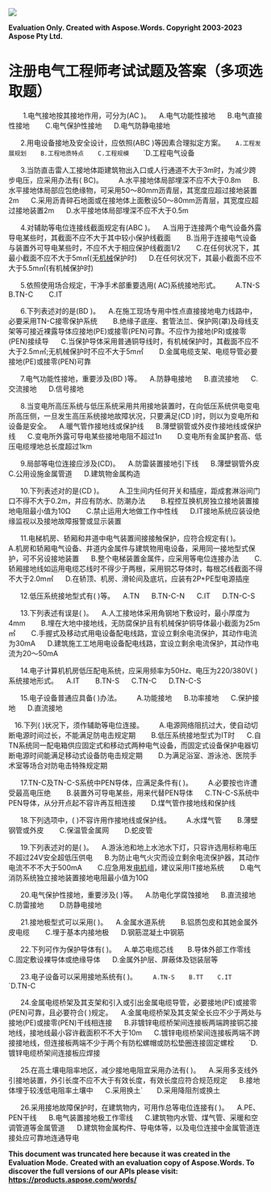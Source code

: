 ﻿![](2021%E5%B9%B4%E6%B3%A8%E5%86%8C%E7%94%B5%E6%B0%94%E5%B7%A5%E7%A8%8B%E5%B8%88%E8%80%83%E8%AF%95%E8%AF%95%E9%A2%98%E5%8F%8A%E7%AD%94%E6%A1%88.001.png)

**Evaluation Only. Created with Aspose.Words. Copyright 2003-2023 Aspose Pty Ltd.**
# **注册电气工程师考试试题及答案（多项选取题）**

`    `1.电气接地按其接地作用，可分为(AC )。`　　`A.电气功能性接地`　　`B.电气直接性接地` 　　`C.电气保护性接地`　　`D.电气防静电接地



`　　`2.用电设备接地及安全设计，应依照(ABC )等因素合理拟定方案。　　`A.工程发展规划`　　`B.工程地质特点`　　`C.工程规模`　　`D.工程电气设备



`　　`3.当防直击雷人工接地体距建筑物出入口或人行通道不大于3m时，为减少跨步电压，应采用办法有( BC)。` 　　`A.水平接地体局部埋深不应不大于0.8m`　　`B.水平接地体局部应包绝缘物，可采用50～80mm沥青层，其宽度应超过接地装置2m`　　`C.采用沥青碎石地面或在接地体上面敷设50～80mm沥青层，其宽度应超过接地装置2m`　　`D.水平接地体局部埋深不应不大于0.5m



`　　`4.对辅助等电位连接线截面规定有(ABC )。`　　`A.当用于连接两个电气设备外露导电某些时，其截面不应不大于其中较小保护线截面` 　　`B.当用于连接电气设备与装置外可导电某些时，不应不大于相应保护线截面1/2` 　　`C.在任何状况下，其最小截面不应不大于5m㎡(无[机械]()保护时)`　　`D.在任何状况下，其最小截面不应不大于5.5m㎡(有机械保护时)



`　　`5.依照使用场合规定，干净手术部重要选用( AC)系统接地形式。` 　　`A.TN-S`　　`B.TN-C` 　　`C.IT



`　　`6.下列表述对的是(BD )。`　　`A.在施工现场专用中性点直接接地电力线路中，必要采用TN-C接零保护系统` 　　`B.绝缘子底座、套管法兰、保护网(罩)及母线支架等可接近裸露导体应接地(PE)或接零(PEN)可靠。不应作为接地(PR)或接零(PEN)接续导`　　`C.当保护导体采用普通铜导线时，有机械保护时，其截面不应不大于2.5m㎡;无机械保护时不应不大于5m㎡` 　　`D.金属电缆支架、电缆导管必要接地(PE)或接零(PEN)可靠



`　　`7.电气功能性接地，重要涉及(BD )等。`　　`A.防静电接地`　　`B.直流接地`　　`C.交流接地`　　`D.信号接地



`　　`8.当变电所高压系统与低压系统采用共用接地装置时，在向低压系统供电变电所高压侧，一旦发生高压系统接地故障状况，只要满足(CD )时，则以为变电所和设备是安全。`　　`A.暖气管作接地线或保护线`　　`B.薄壁钢管或外皮作接地线或保护线`　　`C.变电所外露可导电某些接地电阻不超过1n` 　　`D.变电所有金属护套高、低压电缆埋地总长度超过1km



`　　`9.局部等电位连接应涉及(CD)。`　　`A.防雷装置接地引下线`　　`B.薄壁钢管外皮`　　`C.公用设施金属管道`　　`D.建筑物金属构造



`　　`10.下列表述对的是(CD )。` 　　`A.卫生间内任何开关和插座，距成套淋浴间门口不得不大于0.2m，并应有防水、防潮办法` 　　`B.程控互换机房独立接地装置接地电阻最小值为10Ω` 　　`C.禁止运用大地做工作中性线`　　`D.IT接地系统应装设绝缘监视以及接地故障报警或显示装置



`　　`11.电梯机房、轿厢和井道中电气装置间接接触保护，应符合规定有( )。` 　　`A.机房和轿厢电气设备、井道内金属件与建筑物用电设备，采用同一接地型式保护，可不另设接地装置`　　`B.整个电梯装置金属件，应采用等电位连接办法` 　　`C.轿厢接地线如运用电缆芯线时不得少于两根，采用铜芯导体时，每根芯线截面不得不大于2.0m㎡`　　`D.在轿顶、机房、滑轮间及底坑，应装有2P+PE型电源插座



`　　`12.低压系统接地型式有( )等。`　　`A.TN`　　`B.TN-C-N`　　`C.IT`　　`D.TN-C-S



`　　`13.下列表述有误是( )。`　　`A.人工接地体采用角钢地下敷设时，最小厚度为4mm` 　　`B.埋在大地中接地线，无防腐保护且有机械保护铜导体最小截面为25m㎡` 　　`C.手握式及移动式用电设备配电线路，宜设立剩余电流保护，其动作电流为30mA`　　`D.建筑施工工地用电设备配电线路，宜设立剩余电流保护，其动作电流为20～50mA


`　　`14.电子计算机机房低压配电系统，应采用频率为50Hz、电压为220/380V( )系统接地形式。`　　`A.IT` 　　`B.TN-S`　　`C.TN-C`　　`D.TN-C-S



`　　`15.电子设备普通应具备( )办法。` 　　`A.功能接地`　　`B.功率接地`　　`C.保护接地`　　`D.直流接地

`　`16.下列( )状况下，须作辅助等电位连接。` 　　`A.电源网络阻抗过大，使自动切断电源时间过长，不能满足防电击规定期` 　　`B.低压系统接地型式为IT时`　　`C.自TN系统同一配电箱供应固定式和移动式两种电气设备，而固定式设备保护电器切断电源时间能满足移动式设备防电击规定期` 　　`D.为满足浴室、游泳池、医院手术室等场合对防电击特殊规定期



`　　`17.TN-C及TN-C-S系统中PEN导体，应满足条件有( )。` 　　`A.必要按也许遭受最高电压绝` 　　`B.装置外可导电某些，用来代替PEN导体`　　`C.TN-C-S系统中PEN导体，从分开点起不容许再互相连接` 　　`D.煤气管作接地线和保护线


`　　`18.下列选项中，( )不容许用作接地线或保护线。` 　　`A.水煤气管` 　　`B.薄壁钢管或外皮` 　　`C.保温管金属网` 　　`D.蛇皮管



`　　`19.下列表述对的是( )。`　　`A.游泳池和地上水池水下灯，只容许选用标称电压不超过24V安全超低压供电`　　`B.为防止电气火灾而设立剩余电流保护器，其动作电流不不不大于500mA` 　　`C.应急用发[电机]()组，建议采用IT接地系统` 　　`D.电气消防系统独立接地装置接地电阻最小值为10Ω



`　　`20.电气保护性接地，重要涉及( )等。`　　`A.防电化学腐蚀接地`　　`B.直流接地` 　　`C.防雷接地` 　　`D.防静电接地



`　　`21.接地极型式可以采用( )。`　　`A.金属水道系统` 　　`B.铝质包皮和其她金属外皮电缆` 　　`C.埋于基本内接地极`　　`D.钢筋混凝土中钢筋



`　　`22.下列可作为保护导体有( )。`　　`A.单芯电缆芯线
`　　`B.导体外部工作零线` 　　`C.固定敷设裸导体或绝缘导体`　　`D.金属外护层、屏蔽体及铠装层等



`　　`23.电子设备可以采用接地系统有( )。 　　`A.TN-S`　　`B.TT`　　`C.IT` 　　`D.TN-C



`　　`24.金属电缆桥架及其支架和引入或引出金属电缆导管，必要接地(PE)或接零(PEN)可靠，且必要符合( )规定。`　　`A.金属电缆桥架及其支架全长应不少于两处与接地(PE)或接零(PEN)干线相连接`　　`B.非镀锌电缆桥架间连接板两端跨接铜芯接地线，接地线最小容许截面积不不大于10m`　　`C.镀锌电缆桥架间连接板两端不跨接接地线，但连接板两端不少于两个有防松螺帽或防松垫圈连接固定螺栓　　`D.镀锌电缆桥架间连接板应焊接



`　　`25.在高土壤电阻率地区，减少接地电阻宜采用办法有( )。`　　`A.采用多支线外引接地装置，外引长度不应不大于有效长度，有效长度应符合规范规定`　　`B.接地体埋于较浅低电阻率土壤中`　　`C.采用换土`　　D.采用降阻剂或换土



`　　`26.采用接地故障保护时，在建筑物内，可用作总等电位连接有( )。`　　`A.PE、PEN干线`　　`B.电气装置接地极工作零线`　　`C.建筑物内水管、煤气管、采暖和空调管道等金属管道`　　`D.建筑物金属构件、导电体等，以及电位连接中金属管道连接处应可靠地连通导电




**This document was truncated here because it was created in the Evaluation Mode.**
**Created with an evaluation copy of Aspose.Words. To discover the full versions of our APIs please visit: https://products.aspose.com/words/**
